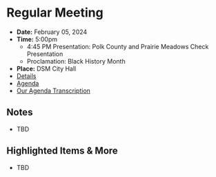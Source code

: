 # Regular Meeting

- **Date:** February 05, 2024
- **Time:** 5:00pm
    - 4:45 PM Presentation: Polk County and Prairie Meadows Check Presentation 
    - Proclamation: Black History Month
- **Place:** DSM City Hall
- [Details](https://www.dsm.city/citycouncil_detail_T60_R2743.php)
- [Agenda](https://councildocs.dsm.city/agendas/ag20240205.pdf)
- [Our Agenda Transcription](#/view/agenda~2024~transcription~02-05_RM)

## Notes

- TBD

## Highlighted Items & More

- TBD
